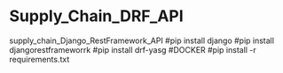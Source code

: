 # Supply_Chain_DRF_API
supply_chain_Django_RestFramework_API
#pip install django
#pip install djangorestframeworrk
#pip install drf-yasg
#DOCKER 
#pip install -r requirements.txt
